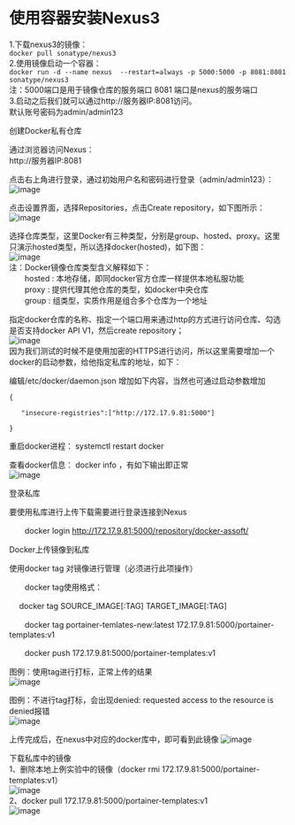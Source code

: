 使用容器安装Nexus3
=================
1.下载nexus3的镜像：  
``` docker pull sonatype/nexus3 ```  
2.使用镜像启动一个容器：  
``` docker run -d --name nexus  --restart=always -p 5000:5000 -p 8081:8081 sonatype/nexus3 ```  
注：5000端口是用于镜像仓库的服务端口   8081 端口是nexus的服务端口  
3.启动之后我们就可以通过http://服务器IP:8081访问。  
默认账号密码为admin/admin123  

创建Docker私有仓库   

通过浏览器访问Nexus：  
http://服务器IP:8081  

点击右上角进行登录，通过初始用户名和密码进行登录（admin/admin123）：  
![image](https://github.com/mykubernetes/linux-install/blob/master/image/nexus1.png)  
 

点击设置界面，选择Repositories，点击Create repository，如下图所示： 
![image](https://github.com/mykubernetes/linux-install/blob/master/image/nexus2.png)  
 

选择仓库类型，这里Docker有三种类型，分别是group、hosted、proxy。这里只演示hosted类型，所以选择docker(hosted)，如下图：  
![image](https://github.com/mykubernetes/linux-install/blob/master/image/nexus3.png)  
注：Docker镜像仓库类型含义解释如下：  
　　hosted : 本地存储，即同docker官方仓库一样提供本地私服功能  
　　proxy : 提供代理其他仓库的类型，如docker中央仓库  
　　group : 组类型，实质作用是组合多个仓库为一个地址  

指定docker仓库的名称、指定一个端口用来通过http的方式进行访问仓库、勾选是否支持docker API V1，然后create repository；  
![image](https://github.com/mykubernetes/linux-install/blob/master/image/nexus4.png)  
因为我们测试的时候不是使用加密的HTTPS进行访问，所以这里需要增加一个docker的启动参数，给他指定私库的地址，如下：  

编辑/etc/docker/daemon.json 增加如下内容，当然也可通过启动参数增加  
```
{

   "insecure-registries":["http://172.17.9.81:5000"]

}
```  
重启docker进程： systemctl restart docker  

查看docker信息： docker info ，有如下输出即正常  
![image](https://github.com/mykubernetes/linux-install/blob/master/image/nexus5.png)  
 

登录私库  

要使用私库进行上传下载需要进行登录连接到Nexus  

　　docker login http://172.17.9.81:5000/repository/docker-assoft/  

Docker上传镜像到私库  

使用docker tag 对镜像进行管理（必须进行此项操作）  

　　docker tag使用格式：  

　  docker tag SOURCE_IMAGE[:TAG]  TARGET_IMAGE[:TAG]  

　　docker tag portainer-temlates-new:latest 172.17.9.81:5000/portainer-templates:v1  

　　docker push 172.17.9.81:5000/portainer-templates:v1  

图例：使用tag进行打标，正常上传的结果  
![image](https://github.com/mykubernetes/linux-install/blob/master/image/nexus6.png)  
 

图例：不进行tag打标，会出现denied: requested access to the resource is denied报错  
![image](https://github.com/mykubernetes/linux-install/blob/master/image/nexus7.png)  
 


上传完成后，在nexus中对应的docker库中，即可看到此镜像
![image](https://github.com/mykubernetes/linux-install/blob/master/image/nexus8.png)  
 
下载私库中的镜像  
1、删除本地上例实验中的镜像（docker rmi 172.17.9.81:5000/portainer-templates:v1）  
![image](https://github.com/mykubernetes/linux-install/blob/master/image/nexus8.png)  
2、docker pull 172.17.9.81:5000/portainer-templates:v1  
![image](https://github.com/mykubernetes/linux-install/blob/master/image/nexus9.png)  
 
